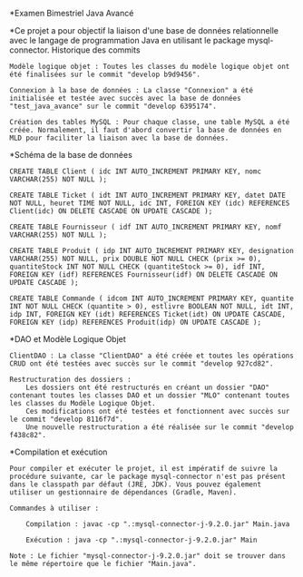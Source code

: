 *Examen Bimestriel Java Avancé

*Ce projet a pour objectif la liaison d'une base de données relationnelle avec le langage de programmation Java en utilisant le package mysql-connector.
Historique des commits

    Modèle logique objet : Toutes les classes du modèle logique objet ont été finalisées sur le commit "develop b9d9456".

    Connexion à la base de données : La classe "Connexion" a été initialisée et testée avec succès avec la base de données "test_java_avance" sur le commit "develop 6395174".

    Création des tables MySQL : Pour chaque classe, une table MySQL a été créée. Normalement, il faut d'abord convertir la base de données en MLD pour faciliter la liaison avec la base de données.

*Schéma de la base de données

    CREATE TABLE Client ( idc INT AUTO_INCREMENT PRIMARY KEY, nomc VARCHAR(255) NOT NULL );

    CREATE TABLE Ticket ( idt INT AUTO_INCREMENT PRIMARY KEY, datet DATE NOT NULL, heuret TIME NOT NULL, idc INT, FOREIGN KEY (idc) REFERENCES Client(idc) ON DELETE CASCADE ON UPDATE CASCADE );

    CREATE TABLE Fournisseur ( idf INT AUTO_INCREMENT PRIMARY KEY, nomf VARCHAR(255) NOT NULL );

    CREATE TABLE Produit ( idp INT AUTO_INCREMENT PRIMARY KEY, designation VARCHAR(255) NOT NULL, prix DOUBLE NOT NULL CHECK (prix >= 0), quantiteStock INT NOT NULL CHECK (quantiteStock >= 0), idf INT, FOREIGN KEY (idf) REFERENCES Fournisseur(idf) ON DELETE CASCADE ON UPDATE CASCADE );

    CREATE TABLE Commande ( idcom INT AUTO_INCREMENT PRIMARY KEY, quantite INT NOT NULL CHECK (quantite > 0), estlivre BOOLEAN NOT NULL, idt INT, idp INT, FOREIGN KEY (idt) REFERENCES Ticket(idt) ON UPDATE CASCADE, FOREIGN KEY (idp) REFERENCES Produit(idp) ON UPDATE CASCADE );

*DAO et Modèle Logique Objet

    ClientDAO : La classe "ClientDAO" a été créée et toutes les opérations CRUD ont été testées avec succès sur le commit "develop 927cd82".

    Restructuration des dossiers :
        Les dossiers ont été restructurés en créant un dossier "DAO" contenant toutes les classes DAO et un dossier "MLO" contenant toutes les classes du Modèle Logique Objet.
        Ces modifications ont été testées et fonctionnent avec succès sur le commit "develop 8116f7d".
        Une nouvelle restructuration a été réalisée sur le commit "develop f438c82".

*Compilation et exécution

    Pour compiler et exécuter le projet, il est impératif de suivre la procédure suivante, car le package mysql-connector n'est pas présent dans le classpath par défaut (JRE, JDK). Vous pouvez également utiliser un gestionnaire de dépendances (Gradle, Maven).

    Commandes à utiliser :

        Compilation : javac -cp ".:mysql-connector-j-9.2.0.jar" Main.java

        Exécution : java -cp ".:mysql-connector-j-9.2.0.jar" Main

    Note : Le fichier "mysql-connector-j-9.2.0.jar" doit se trouver dans le même répertoire que le fichier "Main.java".